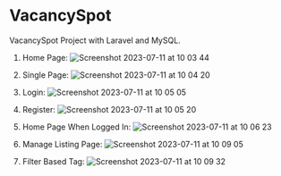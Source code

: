 # VacancySpot
 VacancySpot Project with Laravel and MySQL.


1. Home Page:
![Screenshot 2023-07-11 at 10 03 44](https://github.com/ermaldobratiqi/VacancySpot/assets/77003400/8836f228-67ab-4098-8b3c-521602916ac1)

2. Single Page:
![Screenshot 2023-07-11 at 10 04 20](https://github.com/ermaldobratiqi/VacancySpot/assets/77003400/fd8dfff1-25a9-46df-a4aa-4c24da8047c0)

3. Login:
![Screenshot 2023-07-11 at 10 05 05](https://github.com/ermaldobratiqi/VacancySpot/assets/77003400/5b8437c0-9c54-4e49-b182-0d6577dd9274)

4. Register:
![Screenshot 2023-07-11 at 10 05 20](https://github.com/ermaldobratiqi/VacancySpot/assets/77003400/2b413eaf-e8a4-4f5b-8ff0-a77b6605b1fe)

5. Home Page When Logged In:
![Screenshot 2023-07-11 at 10 06 23](https://github.com/ermaldobratiqi/VacancySpot/assets/77003400/055b6fdb-3ba4-496e-9c07-828d95daaa6a)

6. Manage Listing Page:
![Screenshot 2023-07-11 at 10 09 05](https://github.com/ermaldobratiqi/VacancySpot/assets/77003400/9ab95b8f-6979-4175-a31e-cf6848fe5a57)

7. Filter Based Tag:
![Screenshot 2023-07-11 at 10 09 32](https://github.com/ermaldobratiqi/VacancySpot/assets/77003400/acd6abc8-ef27-4b8d-b63b-6c70066a4dce)
